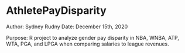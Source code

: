 # AthletePayDisparity
Author: Sydney Rudny  Date: December 15th, 2020

Purpose: R project to analyze gender pay disparity in NBA, WNBA, ATP, WTA, PGA, and LPGA when comparing salaries to league revenues.
